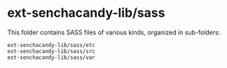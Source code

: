 # ext-senchacandy-lib/sass

This folder contains SASS files of various kinds, organized in sub-folders:

    ext-senchacandy-lib/sass/etc
    ext-senchacandy-lib/sass/src
    ext-senchacandy-lib/sass/var
